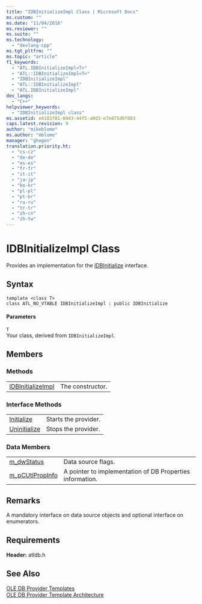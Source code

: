 ```yaml
---
title: "IDBInitializeImpl Class | Microsoft Docs"
ms.custom: ""
ms.date: "11/04/2016"
ms.reviewer: ""
ms.suite: ""
ms.technology: 
  - "devlang-cpp"
ms.tgt_pltfrm: ""
ms.topic: "article"
f1_keywords: 
  - "ATL.IDBInitializeImpl<T>"
  - "ATL::IDBInitializeImpl<T>"
  - "IDBInitializeImpl"
  - "ATL::IDBInitializeImpl"
  - "ATL.IDBInitializeImpl"
dev_langs: 
  - "C++"
helpviewer_keywords: 
  - "IDBInitializeImpl class"
ms.assetid: e4182f81-0443-44f5-a0d3-e7e075d6f883
caps.latest.revision: 9
author: "mikeblome"
ms.author: "mblome"
manager: "ghogen"
translation.priority.ht: 
  - "cs-cz"
  - "de-de"
  - "es-es"
  - "fr-fr"
  - "it-it"
  - "ja-jp"
  - "ko-kr"
  - "pl-pl"
  - "pt-br"
  - "ru-ru"
  - "tr-tr"
  - "zh-cn"
  - "zh-tw"
---
```

# IDBInitializeImpl Class
Provides an implementation for the [IDBInitialize](https://msdn.microsoft.com/en-us/library/ms713706.aspx) interface.  
  
## Syntax  
  
```  
template <class T>  
class ATL_NO_VTABLE IDBInitializeImpl : public IDBInitialize  
```  
  
#### Parameters  
 `T`  
 Your class, derived from `IDBInitializeImpl`.  
  
## Members  
  
### Methods  
  
|||  
|-|-|  
|[IDBInitializeImpl](../../data/oledb/idbinitializeimpl-idbinitializeimpl.md)|The constructor.|  
  
### Interface Methods  
  
|||  
|-|-|  
|[Initialize](../../data/oledb/idbinitializeimpl-initialize.md)|Starts the provider.|  
|[Uninitialize](../../data/oledb/idbinitializeimpl-uninitialize.md)|Stops the provider.|  
  
### Data Members  
  
|||  
|-|-|  
|[m_dwStatus](../../data/oledb/idbinitializeimpl-m-dwstatus.md)|Data source flags.|  
|[m_pCUtlPropInfo](../../data/oledb/idbinitializeimpl-m-pcutlpropinfo.md)|A pointer to implementation of DB Properties information.|  
  
## Remarks  
 A mandatory interface on data source objects and optional interface on enumerators.  
  
## Requirements  
 **Header:** atldb.h  
  
## See Also  
 [OLE DB Provider Templates](../../data/oledb/ole-db-provider-templates-cpp.md)   
 [OLE DB Provider Template Architecture](../../data/oledb/ole-db-provider-template-architecture.md)